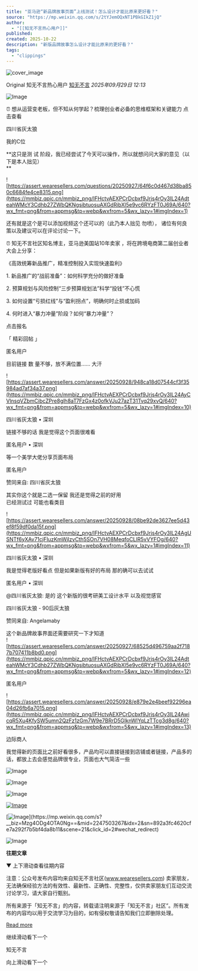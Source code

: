```yaml
---
title: "亚马逊“新品牌故事页面”上线测试！怎么设计才能比原来更好看？"
source: "https://mp.weixin.qq.com/s/2tYJemOQxNT1PBkGIkZ1jQ"
author:
  - "[[知无不言热心用户]]"
published:
created: 2025-10-22
description: "新版品牌故事怎么设计才能比原来的更好看？"
tags:
  - "clippings"
---
```

![cover_image](https://mmbiz.qpic.cn/mmbiz_jpg/IFHctvAEXPDYDmS52FbvbJm7z4YToib119yPnmbRfkdGstBicsz712NNs3sJkODqggUQ8QeAZvW1IpX4KbxzHtIQ/0?wx_fmt=jpeg)

Original 知无不言热心用户 [知无不言](https://mp.weixin.qq.com/s/) *2025年09月29日 12:13*

![Image](https://mmbiz.qpic.cn/mmbiz_jpg/IFHctvAEXPBkgPu8mVv63QhAB01w2xYEMN4ichSHTRQwQXIVzbGohJIkRYWY9PG2LGWeibG1OK4w1hhRUKB1BXrQ/640?wx_fmt=jpeg&from=appmsg&tp=webp&wxfrom=5&wx_lazy=1#imgIndex=0)

⏰ 想从运营变老板，但不知从何学起？梳理创业者必备的思维框架和关键能力 点击查看

  

四川省灰太狼

  

我的C位

  

**这只是测 试 阶段，我已经尝试了今天可以操作，所以就想问问大家的意见（以下是本人拙见）  
**

![https://assert.wearesellers.com/questions/20250927/64f6c0d467d38ba850c6684fe4ce8315.png](https://mmbiz.qpic.cn/mmbiz_png/IFHctvAEXPCrDcbxf9Jrjs4rOy3IL24AdteahWMcY3Cdhb27ZWbQKNgsibtuosuAXGdRibXl5e9vc6RYzFT0J69A/640?wx_fmt=png&from=appmsg&tp=webp&wxfrom=5&wx_lazy=1#imgIndex=1)

  
还有就是这个是可以添加视频这个还可以的（此乃本人拙见 勿喷）， 诸位有何良策以及建议可以在评论讨论一下。

  

⏰ 知无不言社区知名博主，亚马逊美国站10年卖家 ，将在跨境电商第二届创业者大会上分享：

  

《高效统筹新品推广，精准控制投入实现快速盈利》

1\. 新品推广的“战前准备”：如何科学充分的做好准备

2\. 预算规划与风险控制“三步预算规划法”科学“投钱”不心慌

3\. 如何设置“亏损红线”与“盈利拐点”，明确何时止损或加码

4\. 何时进入“暴力冲量”阶段？如何“暴力冲量”？

点击报名

  

「 精彩回帖 」

  

匿名用户

目前链接 数 量不够，放不满位置...... 大汗

![https://assert.wearesellers.com/answer/20250928/948ca18d07544cf3f35984ad7af34a37.png](https://mmbiz.qpic.cn/mmbiz_png/IFHctvAEXPCrDcbxf9Jrjs4rOy3IL24AyCVlnsqVZbmCibcZPre8glh8aT7FzGx4z0ofkVJu27azT31Tvq29xvQ/640?wx_fmt=png&from=appmsg&tp=webp&wxfrom=5&wx_lazy=1#imgIndex=10)

四川省灰太狼 • 深圳

链接不够的话 我是觉得这个页面很难看

  

匿名用户 • 深圳

等一个美学大佬分享页面布局

  

  

匿名用户

赞同来自: 四川省灰太狼

其实你这个就是二选一保留 我还是觉得之前的好用  
已经测试过 可能也看类目  
  

![https://assert.wearesellers.com/answer/20250928/08be92de3627ee5d43ef8f59df0da15f.png](https://mmbiz.qpic.cn/mmbiz_png/IFHctvAEXPCrDcbxf9Jrjs4rOy3IL24AgUSNTf6yXAv71cjFIuzKmWjIzvCth5SOn7VH08MeqfoCLlR5vVYFOg/640?wx_fmt=png&from=appmsg&tp=webp&wxfrom=5&wx_lazy=1#imgIndex=11)

四川省灰太狼 • 深圳

我是觉得老版好看点 但是如果新版有好的布局 那的确可以去试试

  

匿名用户 • 深圳

@四川省灰太狼: 是的 这个新版的很考研美工设计水平 以及视觉感官

  

  

四川省灰太狼 \- 90后灰太狼

赞同来自: Angelamaby

这个新品牌故事界面还需要研究一下才知道  
![https://assert.wearesellers.com/answer/20250927/68525d496759aa2f7187b707411b8bd0.png](https://mmbiz.qpic.cn/mmbiz_png/IFHctvAEXPCrDcbxf9Jrjs4rOy3IL24AdteahWMcY3Cdhb27ZWbQKNgsibtuosuAXGdRibXl5e9vc6RYzFT0J69A/640?wx_fmt=png&from=appmsg&tp=webp&wxfrom=5&wx_lazy=1#imgIndex=12)

  

  

匿名用户

![https://assert.wearesellers.com/answer/20250928/e879e2e4beef92296ea04d26fb6a7015.png](https://mmbiz.qpic.cn/mmbiz_png/IFHctvAEXPCrDcbxf9Jrjs4rOy3IL24AwicqR5Xu4KfySW5umn2QzFz1zGm7W9e7BRrD5GIknWlYqLzTTcg3d8g/640?wx_fmt=png&from=appmsg&tp=webp&wxfrom=5&wx_lazy=1#imgIndex=13)

  

  

边际商人

我觉得新的页面比之前好看很多，产品均可以直接链接到店铺或者链接，产品多的话，都放上去会感觉品牌很专业，页面也大气简洁一些

  

  

![Image](https://mmbiz.qpic.cn/mmbiz_png/IFHctvAEXPDBw4micLfhDEsLcsUvJjzDdmwucMlS6ykvtnF4eJur8KRSWDwf1iaM2FDSn4XkzrAkS1ibMlEIrVlww/640?wx_fmt=png&from=appmsg&tp=webp&wxfrom=5&wx_lazy=1#imgIndex=14)

  

![Image](https://mmbiz.qpic.cn/mmbiz_png/IFHctvAEXPBNegCWFkx7rNPscicAMhKvC7MW9a4sYQAZM00VXLkVt93EtLf8avBSfn0F2wxQGYicMwPc9GQUeuHg/640?wx_fmt=png&from=appmsg&tp=webp&wxfrom=5&wx_lazy=1#imgIndex=15)

  

![Image](https://mmbiz.qpic.cn/mmbiz_png/IFHctvAEXPBNegCWFkx7rNPscicAMhKvCFqBucYKPNwqialrUWFjCz1QficfEKEwgsictib3X18kxB0xgXVscexpbNg/640?wx_fmt=png&from=appmsg&tp=webp&wxfrom=5&wx_lazy=1#imgIndex=16)

[![Image](https://mmbiz.qpic.cn/mmbiz_jpg/IFHctvAEXPByH4XCYBLxOCX11shjMVEuSfdcNSDeJloagdKFUfRXiaymj3PWQqhy3OWzB3Znm58EAbz1vSdYZnQ/640?wx_fmt=jpeg&from=appmsg&tp=webp&wxfrom=5&wx_lazy=1#imgIndex=17)](https://mp.weixin.qq.com/s?__biz=MzUxMDMwNTI0Ng==&mid=2247529734&idx=1&sn=e154b7873fb96763c5ad12fdef555876&scene=21#wechat_redirect)

[![Image](https://mp.weixin.qq.com/s/www.w3.org/2000/svg'%20xmlns:xlink='http://www.w3.org/1999/xlink'%3E%3Ctitle%3E%3C/title%3E%3Cg%20stroke='none'%20stroke-width='1'%20fill='none'%20fill-rule='evenodd'%20fill-opacity='0'%3E%3Cg%20transform='translate(-249.000000,%20-126.000000)'%20fill='%23FFFFFF'%3E%3Crect%20x='249'%20y='126'%20width='1'%20height='1'%3E%3C/rect%3E%3C/g%3E%3C/g%3E%3C/svg%3E)](https://mp.weixin.qq.com/s?__biz=Mzg4ODg4OTA0Ng==&mid=2247503267&idx=2&sn=892a3fc4620cfe7a292f7b5bf4da8b11&scene=21&click_id=2#wechat_redirect)

![Image](https://mp.weixin.qq.com/s/www.w3.org/2000/svg'%20xmlns:xlink='http://www.w3.org/1999/xlink'%3E%3Ctitle%3E%3C/title%3E%3Cg%20stroke='none'%20stroke-width='1'%20fill='none'%20fill-rule='evenodd'%20fill-opacity='0'%3E%3Cg%20transform='translate(-249.000000,%20-126.000000)'%20fill='%23FFFFFF'%3E%3Crect%20x='249'%20y='126'%20width='1'%20height='1'%3E%3C/rect%3E%3C/g%3E%3C/g%3E%3C/svg%3E)

  

  

**往期文章**

▼ 上下滑动查看往期内容

  

注意：公众号发布内容均来自知无不言社区(www.wearesellers.com) 卖家朋友，无法确保经验方法的有效性、最新性、正确性、完整性，仅供卖家朋友们互动交流讨论学习，请大家自行甄别。

  

所有来源于「知无不言」的内容，转载请注明来源于「知无不言」社区”。所有发布的内容均以用于交流学习为目的，如有侵权敬请告知我们立即删除处理。

[Read more](https://mp.weixin.qq.com/s/)

继续滑动看下一个

知无不言

向上滑动看下一个